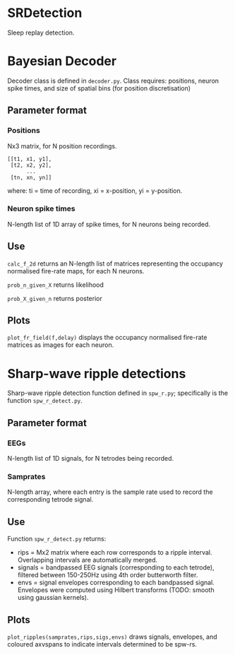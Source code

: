 # SRDetection

Sleep replay detection.

# Bayesian Decoder

Decoder class is defined in ```decoder.py```. Class requires: positions, neuron spike times, and size of spatial bins (for position discretisation)

## Parameter format

### Positions

Nx3 matrix, for N position recordings.

```
[[t1, x1, y1],
 [t2, x2, y2],
      ...
 [tn, xn, yn]]
```

where: ti = time of recording, xi = x-position, yi = y-position.

### Neuron spike times

N-length list of 1D array of spike times, for N neurons being recorded.

## Use

```calc_f_2d``` returns an N-length list of matrices representing the occupancy normalised fire-rate maps, for each N neurons.

```prob_n_given_X``` returns likelihood

```prob_X_given_n``` returns posterior

## Plots

```plot_fr_field(f,delay)``` displays the occupancy normalised fire-rate matrices as images for each neuron. 

# Sharp-wave ripple detections

Sharp-wave ripple detection function defined in ```spw_r.py```; specifically is the function ```spw_r_detect.py```.

## Parameter format

### EEGs

N-length list of 1D signals, for N tetrodes being recorded.

### Samprates

N-length array, where each entry is the sample rate used to record the corresponding tetrode signal.

## Use

Function ```spw_r_detect.py``` returns:

- rips = Mx2 matrix where each row corresponds to a ripple interval. Overlapping intervals are automatically merged.
- signals = bandpassed EEG signals (corresponding to each tetrode), filtered between 150-250Hz using 4th order butterworth filter.
- envs = signal envelopes corresponding to each bandpassed signal. Envelopes were computed using Hilbert transforms (TODO: smooth using gaussian kernels).

## Plots

```plot_ripples(samprates,rips,sigs,envs)``` draws signals, envelopes, and coloured axvspans to indicate intervals determined to be spw-rs.
